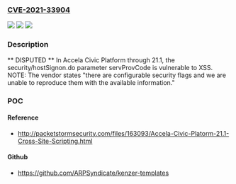 ### [CVE-2021-33904](https://cve.mitre.org/cgi-bin/cvename.cgi?name=CVE-2021-33904)
![](https://img.shields.io/static/v1?label=Product&message=n%2Fa&color=blue)
![](https://img.shields.io/static/v1?label=Version&message=n%2Fa&color=blue)
![](https://img.shields.io/static/v1?label=Vulnerability&message=n%2Fa&color=brighgreen)

### Description

** DISPUTED ** In Accela Civic Platform through 21.1, the security/hostSignon.do parameter servProvCode is vulnerable to XSS. NOTE: The vendor states "there are configurable security flags and we are unable to reproduce them with the available information."

### POC

#### Reference
- http://packetstormsecurity.com/files/163093/Accela-Civic-Platorm-21.1-Cross-Site-Scripting.html

#### Github
- https://github.com/ARPSyndicate/kenzer-templates

